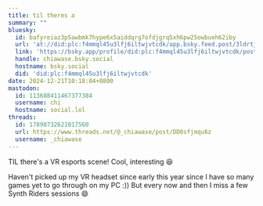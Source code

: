 ```yaml
---
title: til theres a
summary: ""
bluesky:
  id: bafyreiaz3p5awbmk7hype6x5aiddqrg7ofdjgrq5xh6pw25owbueh62iby
  url: 'at://did:plc:f4mmql45u3lfj6iltwjvtcdk/app.bsky.feed.post/3ldrtjyhxuq2a'
  link: 'https://bsky.app/profile/did:plc:f4mmql45u3lfj6iltwjvtcdk/post/3ldrtjyhxuq2a'
  handle: chiawase.bsky.social
  hostname: bsky.social
  did: 'did:plc:f4mmql45u3lfj6iltwjvtcdk'
date: 2024-12-21T10:18:04+0800
mastodon:
  id: 113688411467377384
  username: chi
  hostname: social.lol
threads:
  id: 17898732621017560
  url: https://www.threads.net/@_chiawase/post/DD0sfjmqu6z
  username: _chiawase
---
```


TIL there's a VR esports scene! Cool, interesting 😆

Haven't picked up my VR headset since early this year since I have so many games yet to go through on my PC :)) But every now and then I miss a few Synth Riders sessions 😄
